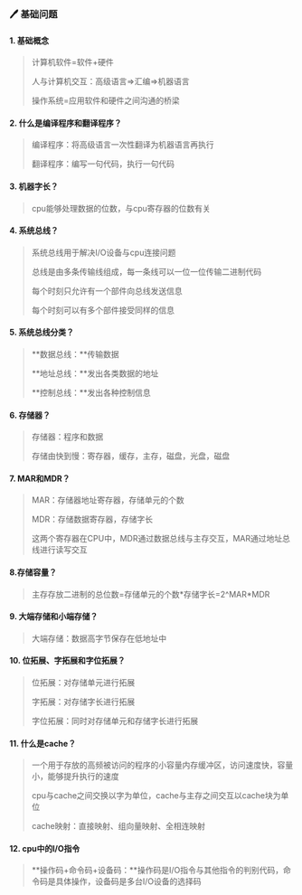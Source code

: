 ### :pen: 基础问题

#### 1. 基础概念

> 计算机软件=软件+硬件
>
> 人与计算机交互：高级语言=>汇编=>机器语言
>
> 操作系统=应用软件和硬件之间沟通的桥梁

#### 2. 什么是编译程序和翻译程序？

> 编译程序：将高级语言一次性翻译为机器语言再执行
>
> 翻译程序：编写一句代码，执行一句代码

#### 3. 机器字长？

> cpu能够处理数据的位数，与cpu寄存器的位数有关

#### 4. 系统总线？

> 系统总线用于解决I/O设备与cpu连接问题
>
> 总线是由多条传输线组成，每一条线可以一位一位传输二进制代码
>
> 每个时刻只允许有一个部件向总线发送信息
>
> 每个时刻可以有多个部件接受同样的信息

#### 5. 系统总线分类？

> **数据总线：**传输数据
>
> **地址总线：**发出各类数据的地址
>
> **控制总线：**发出各种控制信息

#### 6. 存储器？

> 存储器：程序和数据
>
> 存储由快到慢：寄存器，缓存，主存，磁盘，光盘，磁盘

#### 7. MAR和MDR？

> MAR：存储器地址寄存器，存储单元的个数
>
> MDR：存储数据寄存器，存储字长
>
> 这两个寄存器在CPU中，MDR通过数据总线与主存交互，MAR通过地址总线进行读写交互

#### 8.存储容量？

> 主存存放二进制的总位数=存储单元的个数*存储字长=2^MAR\*MDR

#### 9. 大端存储和小端存储？

> 大端存储：数据高字节保存在低地址中

#### 10. 位拓展、字拓展和字位拓展？

> 位拓展：对存储单元进行拓展
>
> 字拓展：对存储字长进行拓展
>
> 字位拓展：同时对存储单元和存储字长进行拓展

#### 11. 什么是cache？

> 一个用于存放的高频被访问的程序的小容量内存缓冲区，访问速度快，容量小，能够提升执行的速度
>
> cpu与cache之间交换以字为单位，cache与主存之间交互以cache块为单位
>
> cache映射：直接映射、组向量映射、全相连映射

#### 12. cpu中的I/O指令

> **操作码+命令码+设备码：**操作码是I/O指令与其他指令的判别代码，命令码是具体操作，设备码是多台I/O设备的选择码
